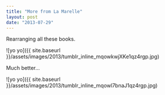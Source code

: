 ```yaml
---
title: "More from La Marelle"
layout: post
date: "2013-07-29"
---
```


Rearranging all these books.

![yo yo]({{ site.baseurl }}/assets/images/2013/tumblr_inline_mqowkwjXKe1qz4rgp.jpg)

Much better…

![yo yo]({{ site.baseurl }}/assets/images/2013/tumblr_inline_mqowl7bnaJ1qz4rgp.jpg)
